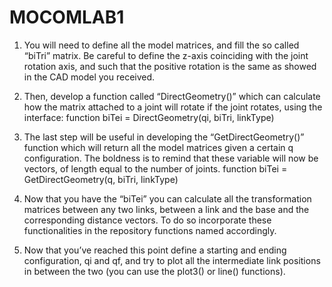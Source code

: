 # MOCOMLAB1

1. You will need to define all the model matrices, and fill the so called “biTri” matrix. Be careful to define the z-axis coinciding with the joint rotation axis, and such that the positive rotation is the same as showed in the CAD model you received.
 
0.	Then, develop a function called “DirectGeometry()” which can calculate how the matrix attached to a joint will rotate if the joint rotates, using the interface:
function biTei = DirectGeometry(qi, biTri, linkType)

0.	The last step will be useful in developing the “GetDirectGeometry()” function which will return all the model matrices given a certain q configuration. The boldness is to remind that these variable will now be vectors, of length equal to the number of joints.
function biTei = GetDirectGeometry(q, biTri, linkType)

0.	Now that you have the “biTei” you can calculate all the transformation matrices between any two links, between a link and the base and the corresponding distance vectors. To do so incorporate these functionalities in the repository functions named accordingly.

0.	Now that you’ve reached this point define a starting and ending configuration, qi and qf, and try to plot all the intermediate link positions in between the two (you can use the   plot3() or   line()  functions).

